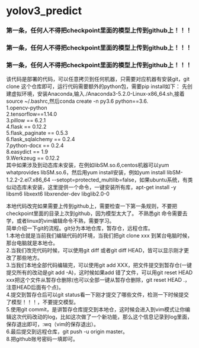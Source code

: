 # yolov3_predict
### 第一条，任何人不得把checkpoint里面的模型上传到github上！！！
### 第一条，任何人不得把checkpoint里面的模型上传到github上！！！
### 第一条，任何人不得把checkpoint里面的模型上传到github上！！！

该代码是部署的代码，可以任意拷贝到任何机器，只需要对应机器有安装git，git clone 这个仓库即可，运行代码需要额外的python包，需要pip install如下： 
先创建虚拟环境，安装Anaconda,输入./Anaconda3-5.2.0-Linux-x86_64.sh,接着source ~/.bashrc,然后conda create -n py3.6 python==3.6.  
1.opencv-python  
2.tensorflow==1.14.0    
3.pillow  == 6.2.1  
4.flask == 0.12.2   
5.flask_paginate == 0.5.3   
6.flask_sqlalchemy  == 0.2.4  
7.python-docx  == 0.2.4  
8.easydict  == 1.9  
9.Werkzeug == 0.12.2  
其中如果涉及到动态库未安装，在例如libSM.so.6,centos机器可以yum whatprovides libSM.so.6，然后用yum install安装，例如yum install libSM-1.2.2-2.el7.x86_64 --setopt=protected_multilib=false，如果ubuntu系统，有类似动态库未安装，这里提供一个命令，一键安装所有库，apt-get install -y libsm6 libxext6 libxrender-dev libglib2.0-0

本地代码改完如果需要上传到github上，需要检查一下第一条规则，不要把checkpoint里面的目录上次到github，因为模型太大了。
不熟悉git 命令需要去学，或者linux的vim编辑命令不熟，需要学习。  
简单介绍一下git的流程。git分为本地仓库，暂存仓，远程仓库。  
1.本地仓就是当前我们编辑代码的环境，当我们把git clone xxx 到某台电脑时候，那台电脑就是本地仓。  
2.当我们改完代码时候，可以使用git diff 或者git diff HEAD，皆可以显示刚才更改了那些地方。  
3.当我们本地全部代码编辑完，可以使用git add XXX，把文件提交到暂存仓(一键提交所有的改动是git add -A)，这时候如果add 错了文件，可以用git reset HEAD xxx把这个文件从暂存仓删除(也可以全部一键从暂存仓删除，git reset HEAD .，注意HEAD后面有个点)。  
4.提交到暂存仓后可以git status看一下刚才提交了哪些文件，检测一下时候提交了模型！！！，不要提交模型。  
5.使用git commit，是讲暂存仓库提交到本地仓，这时候会进入到vim模式让你编辑这次代码改动的log，比如这次做了一个新功能，那么这个信息记录到log里面，保存退出即可，:wq（vim的保存退出）。  
6.最后提交到远程仓库，git push -u origin master。  
8.把github账号密码一填即可。  

